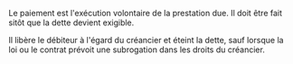 Le paiement est l'exécution volontaire de la prestation due.  Il doit être fait sitôt que la dette devient exigible. 


 Il libère le débiteur à l'égard du créancier et éteint la dette, sauf lorsque la loi ou le contrat prévoit une subrogation dans les droits du créancier. 


  
